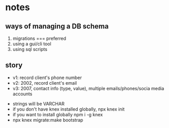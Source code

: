 # notes

## ways of managing a DB schema

1. migrations === preferred
2. using a gui/cli tool
3. using sql scripts

## story

- v1: record client's phone number
- v2: 2002, record client's email
- v3: 2007, contact info (type, value), multiple emails/phones/socia media accounts

* strings will be VARCHAR
* if you don't have knex installed globally, npx knex init
* if you want to install globally npm i -g knex
* npx knex migrate:make bootstrap
